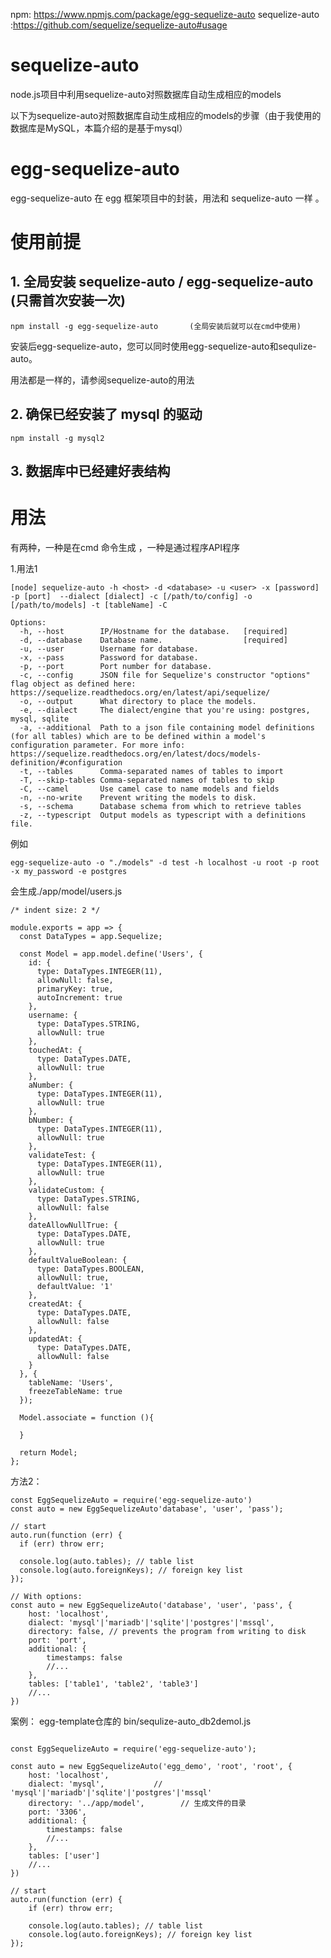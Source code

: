 
npm: https://www.npmjs.com/package/egg-sequelize-auto
sequelize-auto :https://github.com/sequelize/sequelize-auto#usage

# sequelize-auto

node.js项目中利用sequelize-auto对照数据库自动生成相应的models

以下为sequelize-auto对照数据库自动生成相应的models的步骤（由于我使用的数据库是MySQL，本篇介绍的是基于mysql）


# egg-sequelize-auto

egg-sequelize-auto 在 egg 框架项目中的封装，用法和 sequelize-auto 一样 。



# 使用前提

## 1. 全局安装 sequelize-auto / egg-sequelize-auto       (只需首次安装一次)

```
npm install -g egg-sequelize-auto       (全局安装后就可以在cmd中使用)
```

安装后egg-sequelize-auto，您可以同时使用egg-sequelize-auto和sequlize-auto。

用法都是一样的，请参阅sequelize-auto的用法

## 2. 确保已经安装了 mysql 的驱动

```
npm install -g mysql2
```

## 3. 数据库中已经建好表结构


# 用法

有两种，一种是在cmd 命令生成 ，一种是通过程序API程序

1.用法1

```
[node] sequelize-auto -h <host> -d <database> -u <user> -x [password] -p [port]  --dialect [dialect] -c [/path/to/config] -o [/path/to/models] -t [tableName] -C

Options:
  -h, --host        IP/Hostname for the database.   [required]
  -d, --database    Database name.                  [required]
  -u, --user        Username for database.
  -x, --pass        Password for database.
  -p, --port        Port number for database.
  -c, --config      JSON file for Sequelize's constructor "options" flag object as defined here: https://sequelize.readthedocs.org/en/latest/api/sequelize/
  -o, --output      What directory to place the models.
  -e, --dialect     The dialect/engine that you're using: postgres, mysql, sqlite
  -a, --additional  Path to a json file containing model definitions (for all tables) which are to be defined within a model's configuration parameter. For more info: https://sequelize.readthedocs.org/en/latest/docs/models-definition/#configuration
  -t, --tables      Comma-separated names of tables to import
  -T, --skip-tables Comma-separated names of tables to skip
  -C, --camel       Use camel case to name models and fields
  -n, --no-write    Prevent writing the models to disk.
  -s, --schema      Database schema from which to retrieve tables
  -z, --typescript  Output models as typescript with a definitions file.
```
例如

```
egg-sequelize-auto -o "./models" -d test -h localhost -u root -p root -x my_password -e postgres
```

会生成./app/model/users.js

```
/* indent size: 2 */

module.exports = app => {
  const DataTypes = app.Sequelize;

  const Model = app.model.define('Users', {
    id: {
      type: DataTypes.INTEGER(11),
      allowNull: false,
      primaryKey: true,
      autoIncrement: true
    },
    username: {
      type: DataTypes.STRING,
      allowNull: true
    },
    touchedAt: {
      type: DataTypes.DATE,
      allowNull: true
    },
    aNumber: {
      type: DataTypes.INTEGER(11),
      allowNull: true
    },
    bNumber: {
      type: DataTypes.INTEGER(11),
      allowNull: true
    },
    validateTest: {
      type: DataTypes.INTEGER(11),
      allowNull: true
    },
    validateCustom: {
      type: DataTypes.STRING,
      allowNull: false
    },
    dateAllowNullTrue: {
      type: DataTypes.DATE,
      allowNull: true
    },
    defaultValueBoolean: {
      type: DataTypes.BOOLEAN,
      allowNull: true,
      defaultValue: '1'
    },
    createdAt: {
      type: DataTypes.DATE,
      allowNull: false
    },
    updatedAt: {
      type: DataTypes.DATE,
      allowNull: false
    }
  }, {
    tableName: 'Users',
    freezeTableName: true
  });

  Model.associate = function (){

  }

  return Model;
};
```



方法2：

```
const EggSequelizeAuto = require('egg-sequelize-auto')
const auto = new EggSequelizeAuto'database', 'user', 'pass');
 
// start 
auto.run(function (err) {
  if (err) throw err;
 
  console.log(auto.tables); // table list
  console.log(auto.foreignKeys); // foreign key list
});
 
// With options:
const auto = new EggSequelizeAuto('database', 'user', 'pass', {
    host: 'localhost',
    dialect: 'mysql'|'mariadb'|'sqlite'|'postgres'|'mssql',
    directory: false, // prevents the program from writing to disk
    port: 'port',
    additional: {
        timestamps: false
        //...
    },
    tables: ['table1', 'table2', 'table3']
    //...
})
```

案例： egg-template仓库的 bin/sequlize-auto_db2demol.js

```

const EggSequelizeAuto = require('egg-sequelize-auto');

const auto = new EggSequelizeAuto('egg_demo', 'root', 'root', {
	host: 'localhost',
	dialect: 'mysql',           // 'mysql'|'mariadb'|'sqlite'|'postgres'|'mssql'
	directory: '../app/model',        // 生成文件的目录
	port: '3306',
	additional: {
		timestamps: false
		//...
	},
	tables: ['user']
	//...
})

// start
auto.run(function (err) {
	if (err) throw err;

	console.log(auto.tables); // table list
	console.log(auto.foreignKeys); // foreign key list
});
```